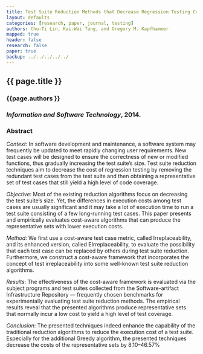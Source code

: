 ```yaml
---
title: Test Suite Reduction Methods that Decrease Regression Testing Costs by Identifying Irreplaceable Tests
layout: defaults
categories: [research, paper, journal, testing]
authors: Chu-Ti Lin, Kai-Wai Tang, and Gregory M. Kapfhammer
mapped: true 
header: false 
research: false 
paper: true
backup: ../../../../../
---
```


## {{ page.title }} [<i class="fa fa-download"></i>]({{backup}}/download/research/papers/ist2014-lin-tang-kapfhammer.pdf "Download this Paper!")

### {{page.authors }}

### <i>Information and Software Technology</i>, 2014.

### Abstract

<em>Context</em>: In software development and maintenance, a software system may frequently be updated to meet rapidly
changing user requirements. New test cases will be designed to ensure the correctness of new or modified functions, thus
gradually increasing the test suite’s size. Test suite reduction techniques aim to decrease the cost of regression
testing by removing the redundant test cases from the test suite and then obtaining a representative set of test cases
that still yield a high level of code coverage.

<em>Objective</em>: Most of the existing reduction algorithms focus on decreasing the test suite’s size. Yet, the
differences in execution costs among test cases are usually significant and it may take a lot of execution time to run a
test suite consisting of a few long-running test cases. This paper presents and empirically evaluates cost-aware
algorithms that can produce the representative sets with lower execution costs.

<em>Method</em>: We first use a cost-aware test case metric, called Irreplaceability, and its enhanced version, called
EIrreplaceability, to evaluate the possibility that each test case can be replaced by others during test suite
reduction. Furthermore, we construct a cost-aware framework that incorporates the concept of test irreplaceability into
some well-known test suite reduction algorithms.

<em>Results</em>: The effectiveness of the cost-aware framework is evaluated via the subject programs and test suites
collected from the Software-artifact Infrastructure Repository — frequently chosen benchmarks for experimentally
evaluating test suite reduction methods. The empirical results reveal that the presented algorithms produce
representative sets that normally incur a low cost to yield a high level of test coverage.

<em>Conclusion</em>: The presented techniques indeed enhance the capability of the traditional reduction algorithms to
reduce the execution cost of a test suite. Especially for the additional Greedy algorithm, the presented techniques
decrease the costs of the representative sets by 8.10–46.57%
